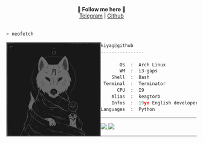 <p align="center">
  <b>🎨 Follow me here 🎨</b><br>  
  <a href="https://t.me/keagtorb79">Telegram</a> |
  <a href="https://github.com/keagtorb">Github</a><br><br>
  </p>

```bash
> neofetch
```

<img src="https://github.com/KEAGTORB/KEAGTORB/blob/main/Res/meh.gif" align="left" alt="hehe" width="250" height="250">

```py
kiyag@github
----------------

       OS  :  Arch Linux
       WM  :  i3-gaps
    Shell  :  Bash
 Terminal  :  Terminator
      CPU  :  I9
    Alias  :  keagtorb
    Infos  :  19yo English developer!
Languages  :  Python
```
<hr>

<p align="left">
  <a href="https://keagtorb.github.io">
  <img width="49.5%" src="https://github-readme-stats.vercel.app/api?username=keagtorb&show_icons=true&theme=gruvbox&hide_border=true" />
    <img width="49.5%" src="https://github-readme-streak-stats.herokuapp.com/?user=keagtob&theme=gruvbox&hide_border=true" />
  </a>
</p>

<hr>
